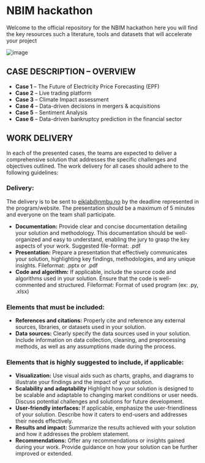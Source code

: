 # NBIM hackathon 

Welcome to the official repository for the NBIM hackathon 
here you will find the key resources such a literature, tools and datasets that will accelerate your project 

![image](https://github.com/Eik-Lab/NBIM-hackathon/assets/48220549/7a0670c1-7b9f-4806-96f1-be6bb477ec5a)


## CASE DESCRIPTION – OVERVIEW
* **Case 1** – The Future of Electricity Price Forecasting (EPF)  
* **Case 2** – Live trading platform
* **Case 3** – Climate Impact assessment 
*	**Case 4** – Data-driven decisions in mergers & acquisitions 
*	**Case 5** – Sentiment Analysis      
*	**Case 6** – Data-driven bankruptcy prediction in the financial sector  

## WORK DELIVERY
In each of the presented cases, the teams are expected to deliver a comprehensive solution that addresses the specific challenges and objectives outlined. The work delivery for all cases should adhere to the following guidelines: 
### Delivery:
The delivery is to be sent to eiklab@nmbu.no by the deadline represented in the program/website. The presentation should be a maximum of 5 minutes and everyone on the team shall participate.
* **Documentation:** Provide clear and concise documentation detailing your solution and methodology. This documentation should be well-organized and easy to understand, enabling the jury to grasp the key aspects of your work. Suggested file-format: .pdf
*	**Presentation:** Prepare a presentation that effectively communicates your solution, highlighting key findings, methodologies, and any unique insights. Fileformat: .pptx or .pdf
*	**Code and algorithm:** If applicable, include the source code and algorithms used in your solution. Ensure that the code is well-commented and structured. Fileformat: Format of used program (ex: .py, .xlsx)
### Elements that must be included:
*	**References and citations:** Properly cite and reference any external sources, libraries, or datasets used in your solution. 
*	**Data sources:** Clearly specify the data sources used in your solution. Include information on data collection, cleaning, and preprocessing methods, as well as any assumptions made during the process.
### Elements that is highly suggested to include, if applicable:
*	**Visualization:** Use visual aids such as charts, graphs, and diagrams to illustrate your findings and the impact of your solution. 
*	**Scalability and adaptability** Highlight how your solution is designed to be scalable and adaptable to changing market conditions or user needs. Discuss potential challenges and solutions for future development.
*	**User-friendly interfaces:** If applicable, emphasize the user-friendliness of your solution. Describe how it caters to end-users and addresses their needs effectively.
*	**Results and impact:** Summarize the results achieved with your solution and how it addresses the problem statement. 
*	**Recommendations:** Offer any recommendations or insights gained during your work. Provide guidance on how your solution can be further improved or extended.

